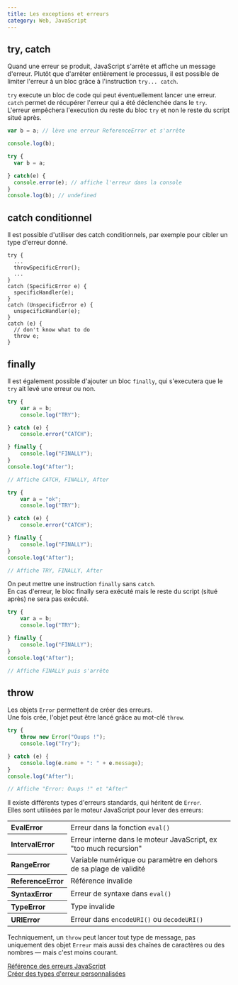 ```yaml
---
title: Les exceptions et erreurs
category: Web, JavaScript
---
```


## try, catch

Quand une erreur se produit, JavaScript s'arrête et affiche un message d'erreur. Plutôt que d'arrêter entièrement le processus, il est possible de limiter l'erreur à un bloc grâce à l'instruction `try... catch`.

`try` execute un bloc de code qui peut éventuellement lancer une erreur.  
`catch` permet de récupérer l'erreur qui a été déclenchée dans le `try`.  
L'erreur empêchera l'execution du reste du bloc `try` et non le reste du script situé après.

``` js
var b = a; // lève une erreur ReferenceError et s'arrête

console.log(b);
```

``` js
try {
  var b = a;

} catch(e) {
  console.error(e); // affiche l'erreur dans la console
}
console.log(b); // undefined
```

## catch conditionnel

Il est possible d'utiliser des catch conditionnels, par exemple pour cibler un type d'erreur donné.

```
try {
  ...
  throwSpecificError();
  ...
}
catch (SpecificError e) {
  specificHandler(e);
}
catch (UnspecificError e) {
  unspecificHandler(e);
}
catch (e) {
  // don't know what to do
  throw e;
} 
```

## finally

Il est également possible d'ajouter un bloc `finally`, qui s'executera que le `try` ait levé une erreur ou non.

``` js
try {
    var a = b;
    console.log("TRY");

} catch (e) {
    console.error("CATCH");

} finally {
    console.log("FINALLY");
}
console.log("After");

// Affiche CATCH, FINALLY, After
```

``` js
try {
    var a = "ok";
    console.log("TRY");

} catch (e) {
    console.error("CATCH");

} finally {
    console.log("FINALLY");
}
console.log("After");

// Affiche TRY, FINALLY, After
```

On peut mettre une instruction `finally` sans `catch`.  
En cas d'erreur, le bloc finally sera exécuté mais le reste du script (situé après) ne sera pas exécuté.

``` js
try {
    var a = b;
    console.log("TRY");

} finally {
    console.log("FINALLY");
}
console.log("After");

// Affiche FINALLY puis s'arrête
```

## throw

Les objets `Error` permettent de créer des erreurs.  
Une fois crée, l'objet peut être lancé grâce au mot-clé `throw`.

``` js
try {
    throw new Error("Ouups !");
    console.log("Try");

} catch (e) {
    console.log(e.name + ": " + e.message);
}
console.log("After");

// Affiche "Error: Ouups !" et "After"
```

Il existe différents types d'erreurs standards, qui héritent de `Error`.  
Elles sont utilisées par le moteur JavaScript pour lever des erreurs:

<table>
<tr>
  <th align="left">EvalError</th>
  <td>Erreur dans la fonction <code>eval()</code></td>
</tr>
<tr>
  <th align="left">IntervalError</th>
  <td>Erreur interne dans le moteur JavaScript, ex "too much recursion"</td>
</tr>
<tr>
  <th align="left">RangeError</th>
  <td>Variable numérique ou paramètre en dehors de sa plage de validité</td>
</tr>
<tr>
  <th align="left">ReferenceError</th>
  <td>Référence invalide</td>
</tr>
<tr>
  <th align="left">SyntaxError</th>
  <td>Erreur de syntaxe dans <code>eval()</code></td>
</tr>
<tr>
  <th align="left">TypeError</th>
  <td>Type invalide</td>
</tr>
<tr>
  <th align="left">URIError</th>
  <td>Erreur dans <code>encodeURI()</code> ou <code>decodeURI()</code></td>
</tr>
</table>

Techniquement, un `throw` peut lancer tout type de message, pas uniquement des objet `Erreur` mais aussi des chaînes de caractères ou des nombres — mais c'est moins courant.

[Référence des erreurs JavaScript](https://developer.mozilla.org/fr/docs/Web/JavaScript/Reference/Erreurs)  
[Créer des types d'erreur personnalisées](https://developer.mozilla.org/fr/docs/Web/JavaScript/Reference/Objets_globaux/Error#Types_d'erreur_personnalis%C3%A9s)